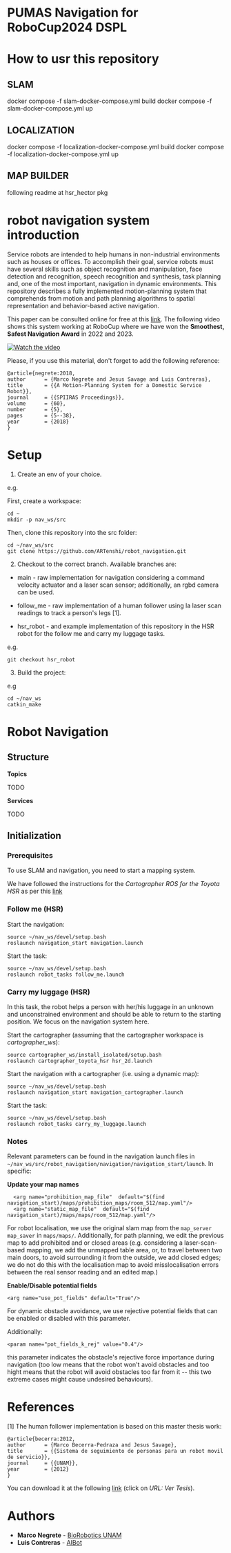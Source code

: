 
# PUMAS Navigation for RoboCup2024 DSPL

# How to usr this repository
## SLAM
docker compose -f slam-docker-compose.yml build
docker compose -f slam-docker-compose.yml up

## LOCALIZATION
docker compose -f localization-docker-compose.yml build
docker compose -f localization-docker-compose.yml up

## MAP BUILDER
following readme at hsr_hector pkg



# robot navigation system introduction
Service robots are intended to help humans in non-industrial environments such as houses or offices. To accomplish their goal, service robots must have several skills such as object recognition and manipulation, face detection and recognition, speech recognition and synthesis, task planning and, one of the most important, navigation in dynamic environments. This repository describes a fully implemented motion-planning system that comprehends from motion and path planning algorithms to spatial representation and behavior-based active navigation.

This paper can be consulted online for free at this [link](https://bit.ly/40YEcZR). The following video shows this system working at RoboCup where we have won the **Smoothest, Safest Navigation Award** in 2022 and 2023.

[![Watch the video](https://img.youtube.com/vi/s2g95Y9Me3c/hqdefault.jpg)](https://www.youtube.com/embed/s2g95Y9Me3c)

Please, if you use this material, don't forget to add the following reference:

```
@article{negrete:2018,
author 		= {Marco Negrete and Jesus Savage and Luis Contreras},
title 		= {{A Motion-Planning System for a Domestic Service Robot}},
journal		= {{SPIIRAS Proceedings}},
volume		= {60},
number		= {5},
pages		= {5--38},
year		= {2018}
}
```

# Setup

1. Create an env of your choice.

e.g.

First, create a workspace:

```
cd ~
mkdir -p nav_ws/src
```

Then, clone this repository into the src folder:

```
cd ~/nav_ws/src
git clone https://github.com/ARTenshi/robot_navigation.git
```


2. Checkout to the correct branch. Available branches are:

* main - raw implementation for navigation considering a command velocity actuator and a laser scan sensor; additionally, an rgbd camera can be used.

* follow_me - raw implementation of a human follower using la laser scan readings to track a person's legs [1].

* hsr_robot - and example implementation of this repository in the HSR robot for the follow me and carry my luggage tasks.

e.g.

```
git checkout hsr_robot
```

3. Build the project:

e.g 

```
cd ~/nav_ws
catkin_make
```

# Robot Navigation

## Structure

**Topics**

TODO

**Services**

TODO

## Initialization

### Prerequisites

To use SLAM and navigation, you need to start a mapping system. 

We have followed the instructions for the *Cartographer ROS for the Toyota HSR* as per this [link](https://google-cartographer-ros-for-the-toyota-hsr.readthedocs.io/en/latest/)

### Follow me (HSR)

Start the navigation:

```
source ~/nav_ws/devel/setup.bash
roslaunch navigation_start navigation.launch
```

Start the task:

```
source ~/nav_ws/devel/setup.bash
roslaunch robot_tasks follow_me.launch
```

### Carry my luggage (HSR)

In this task, the robot helps a person with her/his luggage in an unknown and unconstrained environment and should be able to return to the starting position. We focus on the navigation system here.

Start the cartographer (assuming that the cartographer workspace is *cartographer_ws*):

```
source cartographer_ws/install_isolated/setup.bash
roslaunch cartographer_toyota_hsr hsr_2d.launch
```

Start the navigation with a cartographer (i.e. using a dynamic map):

```
source ~/nav_ws/devel/setup.bash
roslaunch navigation_start navigation_cartographer.launch
```

Start the task:

```
source ~/nav_ws/devel/setup.bash
roslaunch robot_tasks carry_my_luggage.launch
```

### Notes

Relevant parameters can be found in the navigation launch files in ```~/nav_ws/src/robot_navigation/navigation/navigation_start/launch```. In specific: 

**Update your map names**

```
  <arg name="prohibition_map_file"  default="$(find navigation_start)/maps/prohibition_maps/room_512/map.yaml"/>
  <arg name="static_map_file"  default="$(find navigation_start)/maps/maps/room_512/map.yaml"/>
```

For robot localisation, we use the original slam map from the ```map_server map_saver``` in ```maps/maps/```. Additionally, for path planning, we edit the previous map to add prohibited and or closed areas (e.g. considering a laser-scan-based mapping, we add the unmapped table area, or, to travel between two main doors, to avoid surrounding it from the outside, we add closed edges; we do not do this with the localisation map to avoid misslocalisation errors between the real sensor reading and an edited map.)

**Enable/Disable potential fields**

```
<arg name="use_pot_fields" default="True"/>
```
For dynamic obstacle avoidance, we use rejective potential fields that can be enabled or disabled with this parameter. 

Additionally:

```
<param name="pot_fields_k_rej" value="0.4"/>
```
this parameter indicates the obstacle's rejective force importance during navigation (too low means that the robot won't avoid obstacles and too hight means that the robot will avoid obstacles too far from it -- this two extreme cases might cause undesired behaviours).

# References

[1] The human follower implementation is based on this master thesis work:

```
@article{becerra:2012,
author 		= {Marco Becerra-Pedraza and Jesus Savage},
title 		= {{Sistema de seguimiento de personas para un robot movil de servicio}},
journal		= {{UNAM}},
year		= {2012}
}
```

You can download it at the following [link](https://web.siia.unam.mx/siia-publico/v/include/modulo_productos/tesis.php?id=858286) (click on *URL: Ver Tesis*).

# Authors

* **Marco Negrete** - [BioRobotics UNAM](https://biorobotics.fi-p.unam.mx/)
* **Luis Contreras** - [AIBot](http://aibot.jp/)
